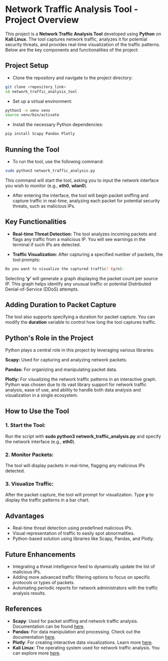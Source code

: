# Network Traffic Analysis Tool - Project Overview
This project is a **Network Traffic Analysis Tool** developed using **Python** on **Kali Linux**. The tool captures network traffic, analyzes it for potential security threats, and provides real-time visualization of the traffic patterns. Below are the key components and functionalities of the project:

## Project Setup
* Clone the repository and navigate to the project directory:

```bash
git clone <repository_link>
cd network_traffic_analysis_tool
```
* Set up a virtual environment:

```bash
python3 -m venv venv
source venv/bin/activate
```

* Install the necessary Python dependencies:

```bash
pip install Scapy Pandas Plotly
```
## Running the Tool
* To run the tool, use the following command:

```bash
sudo python3 network_traffic_analysis.py
```
This command will start the tool, asking you to input the network interface you wish to monitor (e.g., **eth0**, **wlan0**).

* After entering the interface, the tool will begin packet sniffing and capture traffic in real-time, analyzing each packet for potential security threats, such as malicious IPs.

## Key Functionalities
* **Real-time Threat Detection:** The tool analyzes incoming packets and flags any traffic from a malicious IP. You will see warnings in the terminal if such IPs are detected.

* **Traffic Visualization:** After capturing a specified number of packets, the tool prompts:

```bash
Do you want to visualize the captured traffic? (y/n):
```
Selecting **‘y’** will generate a graph displaying the packet count per source IP. This graph helps identify any unusual traffic or potential Distributed Denial-of-Service (DDoS) attempts.

## Adding Duration to Packet Capture
The tool also supports specifying a duration for packet capture. You can modify the **duration** variable to control how long the tool captures traffic.

## Python's Role in the Project
Python plays a central role in this project by leveraging various libraries:

**Scapy:** Used for capturing and analyzing network packets.

**Pandas:** For organizing and manipulating packet data.

**Plotly:** For visualizing the network traffic patterns in an interactive graph.
Python was chosen due to its vast library support for network traffic analysis, ease of use, and ability to handle both data analysis and visualization in a single ecosystem.

## How to Use the Tool
### 1. Start the Tool:
Run the script with **sudo python3 network_traffic_analysis.py** and specify the network interface (e.g., **eth0**).

### 2. Monitor Packets:
The tool will display packets in real-time, flagging any malicious IPs detected.

### 3. Visualize Traffic:
After the packet capture, the tool will prompt for visualization. Type **y** to display the traffic patterns in a bar chart.

## Advantages
* Real-time threat detection using predefined malicious IPs.
* Visual representation of traffic to easily spot abnormalities.
* Python-based solution using libraries like Scapy, Pandas, and Plotly.

## Future Enhancements
* Integrating a threat intelligence feed to dynamically update the list of malicious IPs.
* Adding more advanced traffic filtering options to focus on specific protocols or types of packets.
* Automating periodic reports for network administrators with the traffic analysis results.

## References

- **Scapy**: Used for packet sniffing and network traffic analysis. Documentation can be found [here](https://scapy.net/doc/).
- **Pandas**: For data manipulation and processing. Check out the documentation [here](https://pandas.pydata.org/).
- **Plotly**: For creating interactive data visualizations. Learn more [here](https://plotly.com/python/).
- **Kali Linux**: The operating system used for network traffic analysis. You can explore more [here](https://www.kali.org/).
